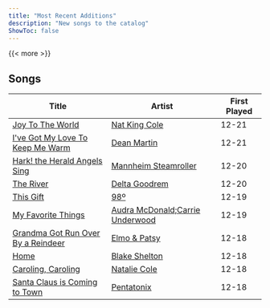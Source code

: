 ```yaml
---
title: "Most Recent Additions"
description: "New songs to the catalog"
ShowToc: false
---
```


{{< more >}}

## Songs
Title | Artist | First Played 
----- | ------ | ----------- 
[Joy To The World](/songs/joy-to-the-world) | [Nat King Cole](/artists/nat-king-cole-3428) | 12-21
[I've Got My Love To Keep Me Warm](/songs/ive-got-my-love-to-keep-me-warm) | [Dean Martin](/artists/dean-martin-6555) | 12-21
[Hark! the Herald Angels Sing](/songs/hark-the-herald-angels-sing) | [Mannheim Steamroller](/artists/mannheim-steamroller-39605) | 12-20
[The River](/songs/the-river) | [Delta Goodrem](/artists/delta-goodrem-41434) | 12-20
[This Gift](/songs/this-gift) | [98º](/artists/98o-42159) | 12-19
[My Favorite Things](/songs/my-favorite-things) | [Audra McDonald;Carrie Underwood](/artists/audra-mcdonaldcarrie-underwood-30082891) | 12-19
[Grandma Got Run Over By a Reindeer](/songs/grandma-got-run-over-by-a-reindeer) | [Elmo & Patsy](/artists/elmo-patsy-118701) | 12-18
[Home](/songs/home) | [Blake Shelton](/artists/blake-shelton-58018) | 12-18
[Caroling, Caroling](/songs/caroling-caroling) | [Natalie Cole](/artists/natalie-cole-30494) | 12-18
[Santa Claus is Coming to Town](/songs/santa-claus-is-coming-to-town) | [Pentatonix](/artists/pentatonix-655231) | 12-18


